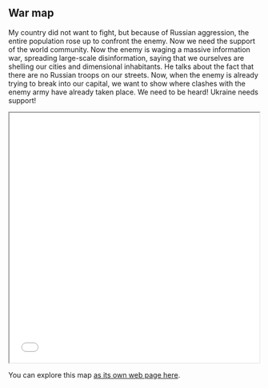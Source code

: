 ## War map

My country did not want to fight, but because of Russian aggression, the entire population rose up to confront the enemy.  Now we need the support of the world community.  Now the enemy is waging a massive information war, spreading large-scale disinformation, saying that we ourselves are shelling our cities and dimensional inhabitants.  He talks about the fact that there are no Russian troops on our streets.  Now, when the enemy is already trying to break into our capital, we want to show where clashes with the enemy army have already taken place.  We need to be heard!  Ukraine needs support!

<iframe src="war-map.html" height="500" width="500"></iframe>

You can explore this map [as its own web page here](war-map.html).

